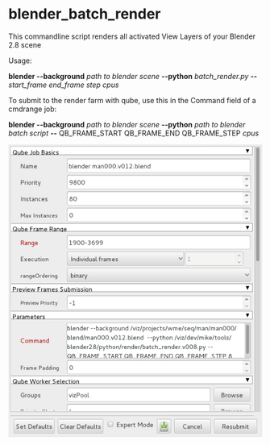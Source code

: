 # blender_batch_render

This commandline script renders all activated View Layers of your Blender 2.8 scene


Usage:  

**blender --background** *path to blender scene* **--python** *batch_render.py* **--** *start_frame end_frame step cpus*


To submit to the render farm with qube, use this in the Command field of a cmdrange job:

**blender --background** *path to blender scene* **--python** *path to blender batch script* **--** QB_FRAME_START QB_FRAME_END QB_FRAME_STEP *cpus*

![](https://github.com/mkschmitty/blender_batch_render/blob/master/blender_qube_submit_example.jpg)
  

